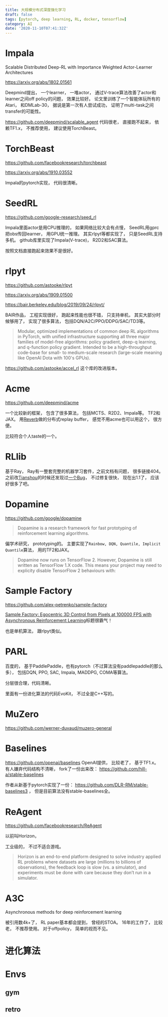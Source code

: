 ```yaml
---
title: 大规模分布式深度强化学习
draft: false
tags: [pytorch, deep learning, RL, docker, tensorflow]
category: AI
date: '2020-11-10T07:41:32Z'
---
```



# Impala

Scalable Distributed Deep-RL with Importance Weighted Actor-Learner Architectures

https://arxiv.org/abs/1802.01561

Deepmind提出， 一个learner， 一堆actor， 通过V-trace算法改善了actor和learner之间off policy的问题， 效果比较好。 论文里训练了一个智能体玩所有的Atari， 和DMLab-30， 据说是第一次有人尝试成功， 证明了multi-task之间transfer的可能性。

https://github.com/deepmind/scalable_agent 代码很老， 直接跑不起来， 依赖TF1.x， 不推荐使用， 建议使用TorchBeast。

# TorchBeast

https://github.com/facebookresearch/torchbeast

https://arxiv.org/abs/1910.03552

Impala的pytorch实现， 代码很清晰。

# SeedRL

https://github.com/google-research/seed_rl

Impala里面actor是用CPU推理的， 如果网络比较大会有点慢， SeedRL用gprc把obs传回learner， 用GPU统一推理。 其实rlpyt等都实现了， 只是SeedRL支持多机。 github库里实现了Impala(V-trace)， R2D2和SAC算法。 

按照文档直接跑起来效果不是很好。

# rlpyt

https://github.com/astooke/rlpyt

https://arxiv.org/abs/1909.01500

https://bair.berkeley.edu/blog/2019/09/24/rlpyt/

BAIR作品， 工程实现很好， 跑起来性能也很不错， 只支持单机， 其实大部分时候够用了， 实现了很多算法， 包括DQN/A2C/PPO/DDPG/SAC/TD3等。

> Modular, optimized implementations of common deep RL algorithms in PyTorch, with unified infrastructure supporting all three major families of model-free algorithms: policy gradient, deep-q learning, and q-function policy gradient. Intended to be a high-throughput code-base for small- to medium-scale research (large-scale meaning like OpenAI Dota with 100's GPUs).

https://github.com/astooke/accel_rl 这个库的改进版本。

# Acme

https://github.com/deepmind/acme

一个比较新的框架， 包含了很多算法， 包括MCTS、R2D2、Impala等。 TF2和JAX。 用[Reverb](https://github.com/deepmind/reverb)做的分布式replay buffer， 感觉不用acme也可以用这个， 很方便。 

比较符合个人taste的一个。

# RLlib

基于Ray， Ray有一整套完整的机器学习套件，之前文档有问题， 很多链接404。 之前改[Tianshou](https://github.com/thu-ml/tianshou)的时候还发现过[一个Bug](https://github.com/ray-project/ray/issues/10134)， 不过修复很快， 现在出1.1了， 应该好很多了吧。


# Dopamine

https://github.com/google/dopamine

> Dopamine is a research framework for fast prototyping of reinforcement learning algorithms.

偏学术研究， prototyping的。 主要实现了`Rainbow, DQN, Quantile, Implicit Quantile`算法， 用的TF2和JAX。

> Dopamine now runs on TensorFlow 2. However, Dopamine is still written as TensorFlow 1.X code. This means your project may need to explicity disable TensorFlow 2 behaviours with:

# Sample Factory

https://github.com/alex-petrenko/sample-factory

[Sample Factory: Egocentric 3D Control from Pixels at 100000 FPS with Asynchronous Reinforcement Learning](https://arxiv.org/abs/2006.11751)标题很霸气！

也是单机算法， 跟rlpyt类似。

# PARL

百度的， 基于PaddlePaddle，也有pytorch（不过算法没有paddlepaddle的那么多）， 包括DQN, PPO, SAC, Impala, MADDPG, COMA等算法。

分层很合理，代码清晰。

里面有一份进化算法的代码EvoKit， 不过全是C++写的。

# MuZero

https://github.com/werner-duvaud/muzero-general

# Baselines

https://github.com/openai/baselines OpenAI提供， 比较老了， 基于TF1.x。 有人嫌弃代码结构不清晰， fork了一份出来改： https://github.com/hill-a/stable-baselines 

作者从新基于pytorch实现了一份： https://github.com/DLR-RM/stable-baselines3 ， 但是目前算法没有stable-baselines全。


# ReAgent

https://github.com/facebookresearch/ReAgent

以前叫Horizon， 

工业级的， 不过不适合游戏。

> Horizon is an end-to-end platform designed to solve industry applied RL problems where datasets are large (millions to billions of observations), the feedback loop is slow (vs. a simulator), and experiments must be done with care because they don’t run in a simulator.


# A3C

Asynchronous methods for deep reinforcement learning

被引用数4k+了， RL paper基本都会提到， 曾经的STOA。 16年的工作了， 比较老， 不推荐使用。 对于offpolicy， 简单的视而不见。


# 进化算法

# Envs
## gym
## retro